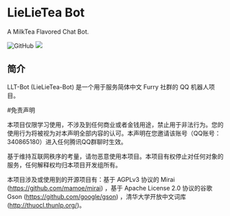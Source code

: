 # LieLieTea Bot
A MilkTea Flavored Chat Bot.

![GitHub](https://img.shields.io/github/license/yhluk/LLT-Bot)
![](https://img.shields.io/badge/version-dev-red)

##  简介
LLT-Bot (LieLieTea-Bot) 是一个用于服务简体中文 Furry 社群的 QQ 机器人项目。

#免责声明

本项目仅限学习使用，不涉及到任何商业或者金钱用途，禁止用于非法行为。您的使用行为将被视为对本声明全部内容的认可。本声明在您邀请该账号（QQ账号：340865180）进入任何腾讯QQ群聊时生效。

基于维持互联网秩序的考量，请勿恶意使用本项目。本项目有权停止对任何对象的服务，任何解释权均归本项目开发组所有。

本项目涉及或使用到的开源项目有：基于 AGPLv3 协议的 Mirai (https://github.com/mamoe/mirai) ，基于 Apache License 2.0 协议的谷歌 Gson (https://github.com/google/gson) ，清华大学开放中文词库 (http://thuocl.thunlp.org/)。